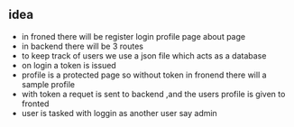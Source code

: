 ## idea
- in froned there will be register login profile page about page
- in backend there will be 3 routes
- to keep track of users we use a json file which acts as a database
- on login a token is issued 
- profile is a protected page so without token in fronend there will a sample profile
- with token a requet is sent to backend ,and the users profile is given to fronted
- user is tasked with loggin as another user say admin
